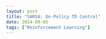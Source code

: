 ```yaml
---
layout: post
title: "SARSA: On-Policy TD Control"
date: 2024-09-05
tags: ["Reinforcement Learning"]
---
```


